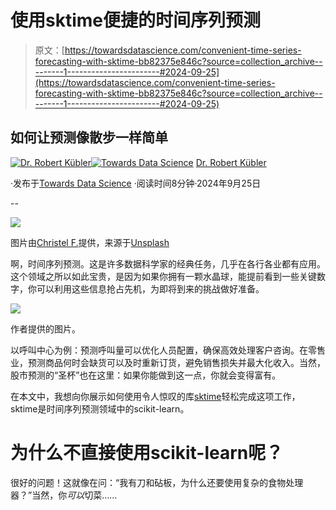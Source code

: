 # 使用sktime便捷的时间序列预测

> 原文：[https://towardsdatascience.com/convenient-time-series-forecasting-with-sktime-bb82375e846c?source=collection_archive---------1-----------------------#2024-09-25](https://towardsdatascience.com/convenient-time-series-forecasting-with-sktime-bb82375e846c?source=collection_archive---------1-----------------------#2024-09-25)

## 如何让预测像散步一样简单

[](https://dr-robert-kuebler.medium.com/?source=post_page---byline--bb82375e846c--------------------------------)[![Dr. Robert Kübler](../Images/3b8d8b88f76c0c43d9c305e3885e7ab9.png)](https://dr-robert-kuebler.medium.com/?source=post_page---byline--bb82375e846c--------------------------------)[](https://towardsdatascience.com/?source=post_page---byline--bb82375e846c--------------------------------)[![Towards Data Science](../Images/a6ff2676ffcc0c7aad8aaf1d79379785.png)](https://towardsdatascience.com/?source=post_page---byline--bb82375e846c--------------------------------) [Dr. Robert Kübler](https://dr-robert-kuebler.medium.com/?source=post_page---byline--bb82375e846c--------------------------------)

·发布于[Towards Data Science](https://towardsdatascience.com/?source=post_page---byline--bb82375e846c--------------------------------) ·阅读时间8分钟·2024年9月25日

--

![](../Images/de819db9efcabd4348ed5cb355f8f601.png)

图片由[Christel F.](https://unsplash.com/@christelsphotos?utm_source=medium&utm_medium=referral)提供，来源于[Unsplash](https://unsplash.com/?utm_source=medium&utm_medium=referral)

啊，时间序列预测。这是许多数据科学家的经典任务，几乎在各行各业都有应用。这个领域之所以如此宝贵，是因为如果你拥有一颗水晶球，能提前看到一些关键数字，你可以利用这些信息抢占先机，为即将到来的挑战做好准备。

![](../Images/02edb25034186b3810e36fb40eac15b7.png)

作者提供的图片。

以呼叫中心为例：预测呼叫量可以优化人员配置，确保高效处理客户咨询。在零售业，预测商品何时会缺货可以及时重新订货，避免销售损失并最大化收入。当然，股市预测的“圣杯”也在这里：如果你能做到这一点，你就会变得富有。

在本文中，我想向你展示如何使用令人惊叹的库[sktime](https://www.sktime.net/)轻松完成这项工作，sktime是时间序列预测领域中的scikit-learn。

# 为什么不直接使用scikit-learn呢？

很好的问题！这就像在问：“我有刀和砧板，为什么还要使用复杂的食物处理器？”当然，你*可以*切菜……
